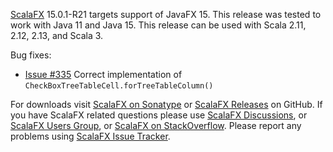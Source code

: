 [ScalaFX][1] 15.0.1-R21 targets support of JavaFX 15. This release was tested to work with Java 11 and Java 15. This release can be used with Scala 2.11, 2.12, 2.13, and Scala 3.

Bug fixes:

* [Issue #335][335] Correct implementation of `CheckBoxTreeTableCell.forTreeTableColumn()`

For downloads visit [ScalaFX on Sonatype][2] or [ScalaFX Releases][3] on GitHub. 
If you have ScalaFX related questions please use [ScalaFX Discussions][6], or [ScalaFX Users Group][5], or [ScalaFX on StackOverflow][7]. 
Please report any problems using [ScalaFX Issue Tracker][4].


<!-- Links -->

[1]: http://scalafx.org

[2]: http://search.maven.org/#search&#124;ga&#124;1&#124;scalafx

[3]: https://github.com/scalafx/scalafx/releases

[4]: https://github.com/scalafx/scalafx/issues

[5]: https://groups.google.com/forum/#!forum/scalafx-users

[6]: https://github.com/scalafx/scalafx/discussions

[7]: https://stackoverflow.com/questions/tagged/scalafx

[335]: https://github.com/scalafx/scalafx/issues/335
